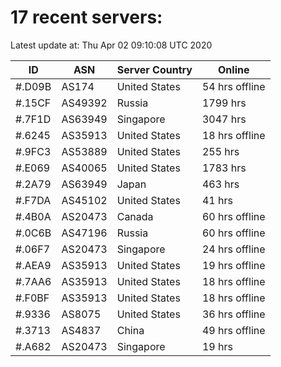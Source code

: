 # 17 recent servers:

Latest update at: Thu Apr 02 09:10:08 UTC 2020

| ID | ASN | Server Country | Online |
| -- | --- | -------------- | ------ |
| #.D09B | AS174 | United States | 54 hrs offline |
| #.15CF | AS49392 | Russia | 1799 hrs |
| #.7F1D | AS63949 | Singapore | 3047 hrs |
| #.6245 | AS35913 | United States | 18 hrs offline |
| #.9FC3 | AS53889 | United States | 255 hrs |
| #.E069 | AS40065 | United States | 1783 hrs |
| #.2A79 | AS63949 | Japan | 463 hrs |
| #.F7DA | AS45102 | United States | 41 hrs |
| #.4B0A | AS20473 | Canada | 60 hrs offline |
| #.0C6B | AS47196 | Russia | 60 hrs offline |
| #.06F7 | AS20473 | Singapore | 24 hrs offline |
| #.AEA9 | AS35913 | United States | 19 hrs offline |
| #.7AA6 | AS35913 | United States | 18 hrs offline |
| #.F0BF | AS35913 | United States | 18 hrs offline |
| #.9336 | AS8075 | United States | 36 hrs offline |
| #.3713 | AS4837 | China | 49 hrs offline |
| #.A682 | AS20473 | Singapore | 19 hrs |

